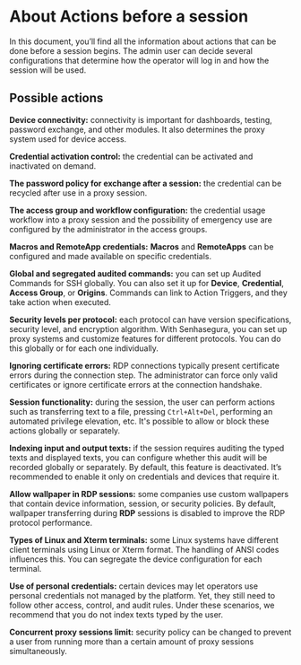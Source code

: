 # About Actions before a session

In this document, you’ll find all the information about actions that can be done before a session begins. The admin user can decide several configurations that determine how the operator will log in and how the session will be used.

## Possible actions
**Device connectivity:** connectivity is important for dashboards, testing, password exchange, and other modules. It also determines the proxy system used for device access.

**Credential activation control:** the credential can be activated and inactivated on demand.

**The password policy for exchange after a session:** the credential can be recycled after use in a proxy session.

**The access group and workflow configuration:** the credential usage workflow into a proxy session and the possibility of emergency use are configured by the administrator in the access groups.

**Macros and RemoteApp credentials:** **Macros** and **RemoteApps** can be configured and made available on specific credentials.

**Global and segregated audited commands:** you can set up Audited Commands for SSH globally. You can also set it up for **Device**, **Credential**, **Access Group**, or **Origins**. Commands can link to Action Triggers, and they take action when executed.

**Security levels per protocol:** each protocol can have version specifications, security level, and encryption algorithm. With Senhasegura, you can set up proxy systems and customize features for different protocols. You can do this globally or for each one individually.

**Ignoring certificate errors:** RDP connections typically present certificate errors during the connection step. The administrator can force only valid certificates or ignore certificate errors at the connection handshake.

**Session functionality:** during the session, the user can perform actions such as transferring text to a file, pressing `Ctrl+Alt+Del`, performing an automated privilege elevation, etc. It's possible to allow or block these actions globally or separately.

**Indexing input and output texts:** if the session requires auditing the typed texts and displayed texts, you can configure whether this audit will be recorded globally or separately. By default, this feature is deactivated. It’s recommended to enable it only on credentials and devices that require it.

**Allow wallpaper in RDP sessions:** some companies use custom wallpapers that contain device information, session, or security policies. By default, wallpaper transferring during **RDP** sessions is disabled to improve the RDP protocol performance.

**Types of Linux and Xterm terminals:** some Linux systems have different  client terminals using Linux or Xterm format. The handling of ANSI codes influences this. You can segregate the device configuration for each terminal.

**Use of personal credentials:** certain devices may let operators use personal credentials not managed by the platform. Yet, they still need to follow other access, control, and audit rules. Under these scenarios, we recommend that you do not index texts typed by the user.

**Concurrent proxy sessions limit:** security policy can be changed to prevent a user from running more than a certain amount of proxy sessions simultaneously.
